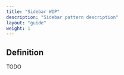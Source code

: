 ```yaml
---
title: "Sidebar WIP"
description: "Sidebar pattern description"
layout: "guide"
weight: 1
---
```


## Definition

TODO